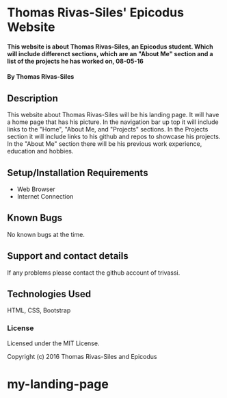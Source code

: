 # Thomas Rivas-Siles' Epicodus Website

#### This website is about Thomas Rivas-Siles, an Epicodus student. Which will include differenct sections, which are an "About Me" section and a list of the projects he has worked on, 08-05-16

#### By Thomas Rivas-Siles

## Description

This website about Thomas Rivas-Siles will be his landing page. It will have a home page that has his picture. In the navigation bar up top it will include links to the "Home", "About Me, and "Projects" sections. In the Projects section it will include links to his github and repos to showcase his projects. In the "About Me" section there will be his previous work experience, education and hobbies.  

## Setup/Installation Requirements

* Web Browser
* Internet Connection

## Known Bugs

No known bugs at the time.

## Support and contact details

If any problems please contact the github account of trivassi.

## Technologies Used

HTML, CSS, Bootstrap

### License

Licensed under the MIT License.

Copyright (c) 2016 Thomas Rivas-Siles and Epicodus
# my-landing-page
